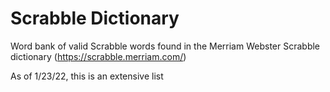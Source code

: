 # Scrabble Dictionary

Word bank of valid Scrabble words found in the Merriam Webster Scrabble dictionary (https://scrabble.merriam.com/)

As of 1/23/22, this is an extensive list

